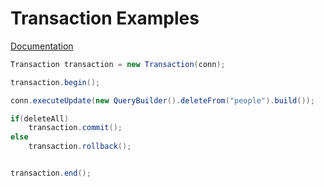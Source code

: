 # Transaction Examples

[Documentation](https://kdesp73.github.io/DataBridge-Documentation/da/dd8/classkdesp73_1_1databridge_1_1helpers_1_1Transaction.html)

```java
Transaction transaction = new Transaction(conn);

transaction.begin();

conn.executeUpdate(new QueryBuilder().deleteFrom("people").build());

if(deleteAll)
	transaction.commit();
else
	transaction.rollback();


transaction.end();

```
